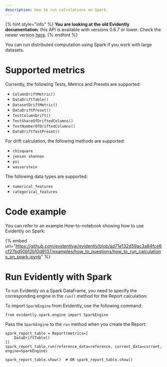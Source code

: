 ```yaml
---
description: How to run calculations on Spark.
---
```


{% hint style="info" %}
**You are looking at the old Evidently documentation**: this API is available with versions 0.6.7 or lower. Check the newer version [here](https://docs.evidentlyai.com/introduction).
{% endhint %}


You can run distributed computation using Spark if you work with large datasets. 

# Supported metrics

Currently, the following Tests, Metrics and Presets are supported: 
* `ColumnDriftMetric()`
* `DataDriftTable()`
* `DatasetDriftMetric()`
* `DataDriftPreset()`
* `TestColumnDrift()`
* `TestShareOfDriftedColumns()`
* `TestNumberOfDriftedColumns()`
* `DataDriftTestPreset()`
  
For drift calculation, the following methods are supported:
* `chisquare`
* `jensen shannon`
* `psi`
* `wasserstein`

The following data types are supported:
* `numerical_features`
* `categorical_features`

# Code example

You can refer to an example How-to-notebook showing how to use Evidently on Spark:

{% embed url="https://github.com/evidentlyai/evidently/blob/ad71e132d59ac3a84fce6cf27bd50b12b10d9137/examples/how_to_questions/how_to_run_calculations_on_spark.ipynb" %}

# Run Evidently with Spark

To run Evidently on a Spark DataFrame, you need to specify the corresponding engine in the `run()` method for the Report calculation:

To import `SparkEngine` from Evidently, use the following command:  
```
from evidently.spark.engine import SparkEngine
```

Pass the `SparkEngine` to the `run` method when you create the Report: 

```
spark_report_table = Report(metrics=[
    DataDriftTable()
])
spark_report_table.run(reference_data=reference, current_data=current, engine=SparkEngine)

spark_report_table.show()  # OR spark_report_table.show()
```
